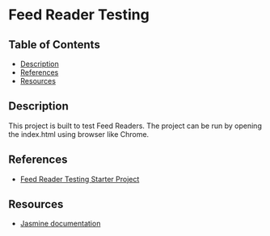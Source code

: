 # Feed Reader Testing

## Table of Contents

- [Description](#Description)
- [References](#References)
- [Resources](#Resources)

## Description

This project is built to test Feed Readers.
The project can be run by opening the index.html using browser like Chrome.

## References

- [Feed Reader Testing Starter Project](https://github.com/udacity/frontend-nanodegree-feedreader)

## Resources

- [Jasmine documentation](https://jasmine.github.io/)
